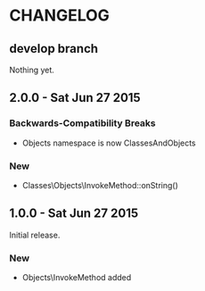 # CHANGELOG

## develop branch

Nothing yet.

## 2.0.0 - Sat Jun 27 2015

### Backwards-Compatibility Breaks

* Objects namespace is now ClassesAndObjects

### New

* Classes\Objects\InvokeMethod::onString()

## 1.0.0 - Sat Jun 27 2015

Initial release.

### New

* Objects\InvokeMethod added
